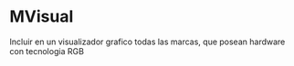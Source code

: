 # MVisual
Incluir en un visualizador grafico todas las marcas, que posean hardware con tecnologia RGB
